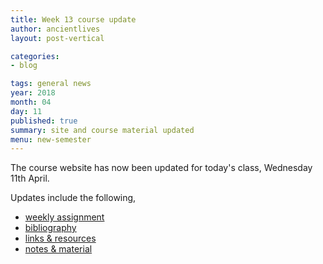 ```yaml
---
title: Week 13 course update
author: ancientlives
layout: post-vertical

categories:
- blog

tags: general news
year: 2018
month: 04
day: 11
published: true
summary: site and course material updated
menu: new-semester
---
```


The course website has now been updated for today's class, Wednesday 11th April.

Updates include the following,

* [weekly assignment](/weekly_assignment)
* [bibliography](/bibliography)
* [links & resources](/links)
* [notes & material](/notes)
